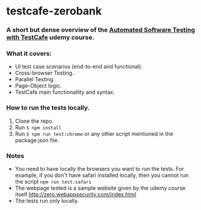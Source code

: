 # testcafe-zerobank
### A short but dense overview of the [Automated Software Testing with TestCafe](https://www.udemy.com/course/automated-testing-with-testcafe/) udemy course.
### What it covers:
* UI test case scenarios (end-to-end and functional).
* Cross-browser Testing.
* Parallel Testing.
* Page-Object logic.
* TestCafe main functionallity and syntax.
### How to run the tests locally.
1. Clone the repo.
2. Run `$ npm install`
3. Run `$ npm run test:chrome` or any other script mentioned in the package.json file.
### Notes
* You need to have locally the browsers you want to run the tests. For example, if you don't have safari installed locally, then you cannot run the script `npm run test:safari`
* The webpage tested is a sample website given by the udemy course itself http://zero.webappsecurity.com/index.html
* The tests run only locally.
